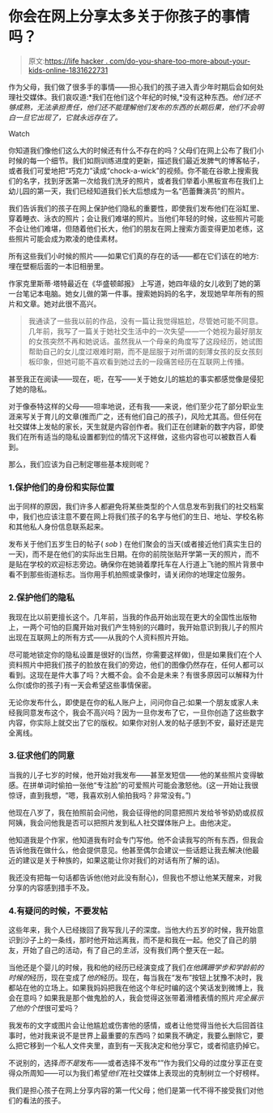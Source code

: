 # 你会在网上分享太多关于你孩子的事情吗？

> 原文:[https://life hacker . com/do-you-share-too-more-about-your-kids-online-1831622731](https://lifehacker.com/do-you-share-too-much-about-your-kids-online-1831622731)

作为父母，我们做了很多手的事情——担心我们的孩子进入青少年时期后会如何处理社交媒体。我们哀叹道:*我们在他们这个年纪的时候,*没有这种东西。*他们还不够成熟，无法承担责任，他们还不能理解他们发布的东西的长期后果，他们不会明白一旦它出现了，它就永远存在了。*

Watch

你知道我们像他们这么大的时候还有什么不存在的吗？父母们在网上公布了我们小时候的每一个细节。我们如厕训练进度的更新，描述我们最近发脾气的博客帖子，或者我们可爱地把“巧克力”读成“chock-a-wick”的视频。你不能在谷歌上搜索我们的名字，找到牙医第一次给我们洗牙的照片，或者我们举着小黑板宣布在我们上幼儿园的第一天，我们已经知道我们长大后想成为一名“芭蕾舞演员”的照片。

我们告诉我们的孩子在网上保护他们隐私的重要性，即使我们发布他们在浴缸里、穿着睡衣、泳衣的照片；会让我们难堪的照片。当他们年轻的时候，这些照片可能不会让他们难堪，但随着他们长大，他们的朋友在网上搜索方面变得更加老练，这些照片可能会成为欺凌的绝佳素材。

所有这些我们小时候的照片——如果它们真的存在的话——都在它们该在的地方:埋在壁橱后面的一本旧相册里。

作家克里斯蒂·塔特最近在《华盛顿邮报》 上写道，她四年级的女儿收到了她的第一台笔记本电脑。她女儿做的第一件事。搜索她妈妈的名字，发现她早年所有的照片和文章。她对此很不高兴。

> 我通读了一些我以前的作品，没有一篇让我觉得尴尬，尽管她可能不同意。几年前，我写了一篇关于她社交生活中的一次失望——一个她视为最好朋友的女孩突然不再和她说话。虽然我从一个母亲的角度写了这段经历，她试图帮助自己的女儿度过艰难时期，而不是屈服于对所谓的刻薄女孩的反女孩刻板印象，但她可能不喜欢看到她过去的一段痛苦经历在互联网上传播。

甚至我正在阅读——现在，呃，在写——关于她女儿的尴尬的事实都感觉像是侵犯了她的隐私。

对于像泰特这样的父母——坦率地说，还有我——来说，他们至少花了部分职业生涯来写关于育儿的文章(推而广之，还有他们自己的孩子)，风险尤其高。但任何在社交媒体上发帖的家长，天生就是内容创作者。我们正在创建新的数字内容，即使我们在所有适当的隐私设置都到位的情况下这样做，这些内容也可以被数百人看到。

那么，我们应该为自己制定哪些基本规则呢？

### 1.保护他们的身份和实际位置

出于同样的原因，我们许多人都避免将某些类型的个人信息发布到我们的社交档案中，我们也应该注意不要在网上将我们孩子的名字与他们的生日、地址、学校名称和其他私人身份信息联系起来。

发布关于他们五岁生日的帖子( *sob* ) 在他们聚会的当天(或者接近他们真实生日的一天)，而不是在他们的实际出生日期。在你的前院张贴开学第一天的照片，而不是贴在学校的欢迎标志旁边。确保你在她骑着摩托车在人行道上飞驰的照片背景中看不到那些街道标志。当你用手机拍照或录像时，请关闭你的地理定位服务。

### 2.保护他们的隐私

我现在比以前更擅长这个。几年前，当我的作品开始出现在更大的全国性出版物上，一两个可怕的巨魔开始对我们产生特别的兴趣时，我开始意识到我儿子的照片出现在互联网上的所有方式——从我的个人资料照片开始。

尽可能地锁定你的隐私设置是很好的(当然，你需要这样做)，但是如果我们在个人资料照片中把我们孩子的脸放在我们的旁边，他们的图像仍然存在，任何人都可以看到。这现在是件大事了吗？大概不会。会不会是未来？有很多原因可以解释为什么你(或你的孩子)有一天会希望这些事情保密。

无论你发布什么，即使是在你的私人账户上，问问你自己:如果一个朋友或家人未经我同意发布这个，我会不高兴吗？因为一旦你发布了它，一旦你创造了这些数字内容，你实际上就交出了它的版权。如果你对别人发的帖子感到不安，最好还是完全离线。

### 3.征求他们的同意

当我的儿子七岁的时候，他开始对我发布——甚至发短信——他的某些照片变得敏感。在拼单词时偷拍一张他“专注脸”的可爱照片可能会激怒他。(这一开始让我很惊讶，直到我想，“嗯，我喜欢别人偷拍我吗？非常没有。”)

他现在八岁了，我在拍照前会问他，我会征得他的同意把照片发给爷爷奶奶或叔叔阿姨，我会问他我是否可以把照片发到私人社交媒体账户上。由他决定。

他知道我是个作家，他知道我有时会专门写他。他不会读我写的所有东西，但我会告诉他我在做什么，他会提供意见。他甚至偶尔会建议一些话题让我去解决(他最近的建议是关于种族的，如果这能让你对我们的对话有所了解的话)。

我还没有把每一句话都告诉他(他对此没有耐心)，但我也不想让他某天醒来，对我分享的内容感到措手不及。

### 4.有疑问的时候，不要发帖

这些年来，我个人已经拨回了我写我儿子的深度。当他大约五岁的时候，我开始意识到沙子上的一条线，那时他开始远离我，而不是和我在一起。他交了自己的朋友，开始了自己的活动，有了自己的*生活*，没有我们两个整天在一起。

当他还是个婴儿的时候，我和他的经历已经演变成了我们*在他蹒跚学步和学龄前的时候的*经历，现在变成了*他的*经历。现在，每当我在“发布”按钮上犹豫不决时，我都站在他的立场上。如果我妈妈把我在他这个年纪时编的这个笑话发到微博上，我会在意吗？如果我是那个做鬼脸的人，我会觉得这张带着滑稽表情的照片*完全展示了他的个性*很可爱吗？

我发布的文字或图片会让他尴尬或伤害他的感情，或者让他觉得当他长大后回首往事时，他对我来说不是世界上最重要的东西吗？如果我不确定，我要么删除它，要么把它移到一个私人文件夹里，直到有一天我决定和他分享它，或者彻底扔掉它。

不说别的，选择*而不是*发布——或者选择不发布“”作为我们父母的过度分享正在变得众所周知——可以为我们希望*他们*在社交媒体上表现出的克制树立一个好榜样。

我们是担心孩子在网上分享内容的第一代父母；他们是第一代不得不接受我们对他们的看法的孩子。